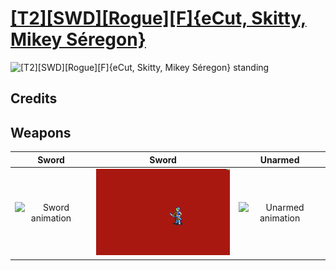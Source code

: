 # [\[T2\]\[SWD\]\[Rogue\]\[F\]{eCut, Skitty, Mikey Séregon}](./)

<img src="./1.%20Sword/Sword_000.png" alt="[T2][SWD][Rogue][F]{eCut, Skitty, Mikey Séregon} standing" />

## Credits



## Weapons


|Sword |Sword |Unarmed |
|  :---: | :---: | :---: |
| <img alt="Sword animation" src="./1.%20Sword/Sword.gif" /> | <img alt="Sword animation" src="./1.%20Sword%20(Knife-Mikey%20S%C3%A9regon)/Sword.gif" /> | <img alt="Unarmed animation" src="./8.%20Unarmed/Unarmed.gif" /> |
